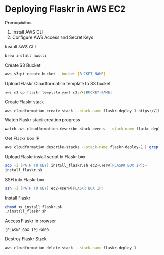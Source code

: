 # Deploying Flaskr in AWS EC2

Prerequisites
1. Install AWS CLI
1. Configure AWS Access and Secret Keys

Install AWS CLI
```zsh
brew install awscli
```

Create S3 Bucket
```zsh
aws s3api create-bucket --bucket [BUCKET NAME]
```

Upload Flaskr Cloudformation template to S3 bucket
```zsh
aws s3 cp flaskr.template.yaml s3://[BUCKET-NAME]
```

Create Flaskr stack
```zsh
aws cloudformation create-stack --stack-name flaskr-deploy-1 https://[BUCKET-NAME].s3.[REGION].amazonaws.com/flaskr.template.yaml --parameters file://flaskr_template_parameters.json
```

Watch Flaskr stack creation progress
```zsh
watch aws cloudformation describe-stack-events --stack-name flaskr-deploy-1
```

Get Flaskr box IP
```zsh
aws cloudformation describe-stacks --stack-name flaskr-deploy-1 | grep -A1 PublicIP
```

Upload Flaskr install script to Flaskr box
```zsh
scp -i [PATH TO KEY] install_flaskr.sh ec2-user@[FLASKR BOX IP]:~
install_flaskr.sh
```

SSH into Flaskr box
```zsh
ssh -i [PATH TO KEY] ec2-user@[FLASKR BOX IP]
```

Install Flaskr
```zsh
chmod +x install_flaskr.sh
./install_flaskr.sh
```

Access Flaskr in browser
```
[FLASKR BOX IP]:5000
```

Destroy Flaskr Stack
```zsh
aws cloudformation delete-stack --stack-name flaskr-deploy-1
```